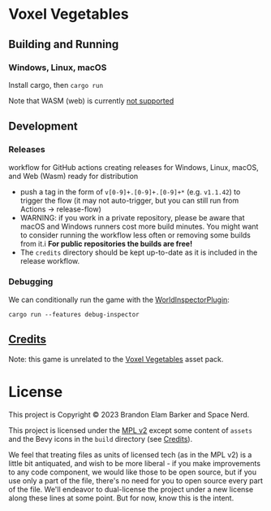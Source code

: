 # Voxel Vegetables

## Building and Running

### Windows, Linux, macOS

Install cargo, then `cargo run`

Note that WASM (web) is currently [not supported](https://github.com/bbarker/voxel-vegetables/issues/19)

## Development

### Releases

workflow for GitHub actions creating releases for Windows, Linux, macOS, and Web (Wasm) ready for distribution
   * push a tag in the form of `v[0-9]+.[0-9]+.[0-9]+*` (e.g. `v1.1.42`) to trigger the flow (it may not auto-trigger,
      but you can still run from Actions -> release-flow)
   * WARNING: if you work in a private repository, please be aware that macOS and Windows runners cost more
      build minutes. You might want to consider running the workflow less often or removing some builds from it.i
      **For public repositories the builds are free!**
   * The `credits` directory should be kept up-to-date as it is included in the release workflow.
        
### Debugging

We can conditionally run the game with the [WorldInspectorPlugin](https://github.com/jakobhellermann/bevy-inspector-egui):

```
cargo run --features debug-inspector
```

## [Credits](./credits/CREDITS.md)


Note: this game is unrelated to the [Voxel Vegetables](https://vox-fox.itch.io/voxel-vegetables) asset pack.

# License

This project is Copyright © 2023 Brandon Elam Barker and Space Nerd.

This project is licensed under the [MPL v2](LICENSE.md) except some content of `assets` and the Bevy icons 
in the `build` directory (see [Credits](credits/CREDITS.md)). 

We feel that treating files as units of licensed tech (as in the MPL v2) is a little bit antiquated, and
wish to be more liberal - if you make improvements to any code component, we would like those to be open
source, but if you use only a part of the file, there's no need for you to open source every part of
the file. We'll endeavor to dual-license the project under a new license along these lines at some point.
But for now, know this is the intent.
